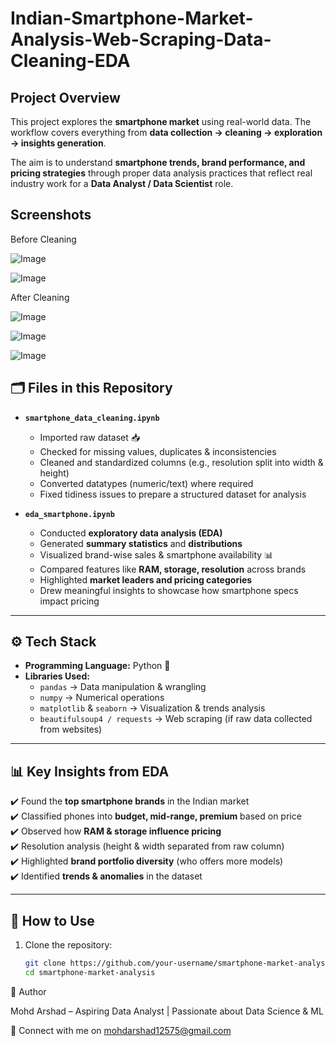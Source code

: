 # Indian-Smartphone-Market-Analysis-Web-Scraping-Data-Cleaning-EDA

##  Project Overview  
This project explores the **smartphone market** using real-world data. The workflow covers everything from **data collection → cleaning → exploration → insights generation**.  

The aim is to understand **smartphone trends, brand performance, and pricing strategies** through proper data analysis practices that reflect real industry work for a **Data Analyst / Data Scientist** role.  

## Screenshots 

Before Cleaning

![Image](https://github.com/user-attachments/assets/a24a511d-03ed-4aa8-89be-4c17849c25eb)


![Image](https://github.com/user-attachments/assets/b6b20aa2-5d9a-4c51-9fa9-0ed58997f7dc)

After Cleaning

![Image](https://github.com/user-attachments/assets/af0f4930-260f-45e9-af53-da037a9fe894)

![Image](https://github.com/user-attachments/assets/73ae1985-602b-40d6-bfff-c36066eaec0d)

![Image](https://github.com/user-attachments/assets/5f9c6414-b8e9-406c-87f1-3100bc91c0e9)

## 🗂️ Files in this Repository  
- **`smartphone_data_cleaning.ipynb`**  
  - Imported raw dataset 📥  
  - Checked for missing values, duplicates & inconsistencies  
  - Cleaned and standardized columns (e.g., resolution split into width & height)  
  - Converted datatypes (numeric/text) where required  
  - Fixed tidiness issues to prepare a structured dataset for analysis  

- **`eda_smartphone.ipynb`**  
  - Conducted **exploratory data analysis (EDA)**  
  - Generated **summary statistics** and **distributions**  
  - Visualized brand-wise sales & smartphone availability 📊  
  - Compared features like **RAM, storage, resolution** across brands  
  - Highlighted **market leaders and pricing categories**  
  - Drew meaningful insights to showcase how smartphone specs impact pricing  

---

## ⚙️ Tech Stack  
- **Programming Language:** Python 🐍  
- **Libraries Used:**  
  - `pandas` → Data manipulation & wrangling  
  - `numpy` → Numerical operations  
  - `matplotlib` & `seaborn` → Visualization & trends analysis  
  - `beautifulsoup4 / requests` → Web scraping (if raw data collected from websites)  

---

## 📊 Key Insights from EDA  
✔️ Found the **top smartphone brands** in the Indian market  
✔️ Classified phones into **budget, mid-range, premium** based on price  
✔️ Observed how **RAM & storage influence pricing**  
✔️ Resolution analysis (height & width separated from raw column)  
✔️ Highlighted **brand portfolio diversity** (who offers more models)  
✔️ Identified **trends & anomalies** in the dataset  

---

## 🚀 How to Use  
1. Clone the repository:  
   ```bash
   git clone https://github.com/your-username/smartphone-market-analysis.git
   cd smartphone-market-analysis
   
👤 Author

Mohd Arshad – Aspiring Data Analyst | Passionate about Data Science & ML

🔗 Connect with me on mohdarshad12575@gmail.com
